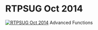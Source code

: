 # RTPSUG Oct 2014

[![RTPSUG Oct 2014](https://i1.ytimg.com/vi/HDS7a29dC3c/hqdefault.jpg "RTPSUG Oct 2014")](https://www.youtube.com/watch?v=HDS7a29dC3c)
Advanced Functions


